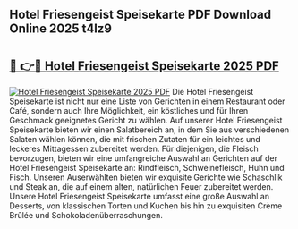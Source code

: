 ## Hotel Friesengeist Speisekarte PDF Download Online 2025 t4lz9

# <h2><a href="http://gccyc5.nevu.top/?p=Hotel+Friesengeist+Speisekarte">🔗 👉🔴 Hotel Friesengeist Speisekarte 2025 PDF</a></h2>

[![Hotel Friesengeist Speisekarte 2025 PDF](https://i.imgur.com/dBaPXMq.png)](http://gccyc5.nevu.top/?p=Hotel+Friesengeist+Speisekarte)
Die Hotel Friesengeist Speisekarte ist nicht nur eine Liste von Gerichten in einem Restaurant oder Café, sondern auch Ihre Möglichkeit, ein köstliches und für Ihren Geschmack geeignetes Gericht zu wählen. Auf unserer Hotel Friesengeist Speisekarte bieten wir einen Salatbereich an, in dem Sie aus verschiedenen Salaten wählen können, die mit frischen Zutaten für ein leichtes und leckeres Mittagessen zubereitet werden. Für diejenigen, die Fleisch bevorzugen, bieten wir eine umfangreiche Auswahl an Gerichten auf der Hotel Friesengeist Speisekarte an: Rindfleisch, Schweinefleisch, Huhn und Fisch. Unseren Auserwählten bieten wir exquisite Gerichte wie Schaschlik und Steak an, die auf einem alten, natürlichen Feuer zubereitet werden. Unsere Hotel Friesengeist Speisekarte umfasst eine große Auswahl an Desserts, von klassischen Torten und Kuchen bis hin zu exquisiten Crème Brûlée und Schokoladenüberraschungen.
